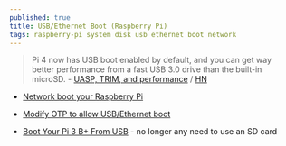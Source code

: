 ```yaml
---
published: true
title: USB/Ethernet Boot (Raspberry Pi)
tags: raspberry-pi system disk usb ethernet boot network
---
```

> Pi 4 now has USB boot enabled by default, and you can get way better performance from a fast USB 3.0 drive than the built-in microSD. - [UASP, TRIM, and performance](https://www.jeffgeerling.com/blog/2020/raspberry-pi-usb-boot-uasp-trim-and-performance) / [HN](https://news.ycombinator.com/item?id=24531633)

- [Network boot your Raspberry Pi](https://www.raspberrypi.org/documentation/hardware/raspberrypi/bootmodes/net_tutorial.md)
- [Modify OTP to allow USB/Ethernet boot](https://www.raspberrypi.org/forums/viewtopic.php?f=29&t=159691)

- [Boot Your Pi 3 B+ From USB](https://pysselilivet.blogspot.com/2020/10/raspberry-pi-1-2-3-4-usb-ssd-boot.html) - no longer any need to use an SD card
